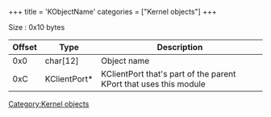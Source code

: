 +++
title = 'KObjectName'
categories = ["Kernel objects"]
+++

Size : 0x10 bytes

| Offset | Type          | Description                                                       |
|--------|---------------|-------------------------------------------------------------------|
| 0x0    | char\[12\]    | Object name                                                       |
| 0xC    | KClientPort\* | KClientPort that's part of the parent KPort that uses this module |

[Category:Kernel objects](Category:Kernel_objects "wikilink")
